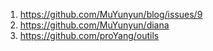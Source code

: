 1. https://github.com/MuYunyun/blog/issues/9
2. https://github.com/MuYunyun/diana
3. https://github.com/proYang/outils